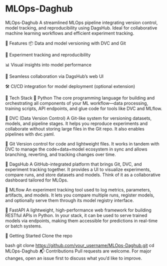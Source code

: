 # MLOps-Daghub
MLOps-Daghub
A streamlined MLOps pipeline integrating version control, model tracking, and reproducibility using DagsHub. Ideal for collaborative machine learning workflows and efficient experiment tracking.

🚀 Features
📦 Data and model versioning with DVC and Git

🧪 Experiment tracking and reproducibility

📊 Visual insights into model performance

🤝 Seamless collaboration via DagsHub’s web UI

🛠️ CI/CD integration for model deployment (optional extension)

🔧 Tech Stack
🔹 Python
The core programming language for building and orchestrating all components of your ML workflow—data processing, training scripts, API endpoints, and glue code for tools like DVC and MLflow.

🔹 DVC (Data Version Control)
A Git-like system for versioning datasets, models, and pipeline stages. It helps you reproduce experiments and collaborate without storing large files in the Git repo. It also enables pipelines with dvc.yaml.

🔹 Git
Version control for code and lightweight files. It works in tandem with DVC to manage the code+data+model ecosystem in sync and allows branching, reverting, and tracking changes over time.

🔹 DagsHub
A GitHub-integrated platform that brings Git, DVC, and experiment tracking together. It provides a UI to visualize experiments, compare runs, and store datasets and models. Think of it as a collaborative dashboard tailored for MLOps.

🔹 MLflow
An experiment tracking tool used to log metrics, parameters, artifacts, and models. It lets you compare multiple runs, register models, and optionally serve them through its model registry interface.

🔹 FastAPI
A lightweight, high-performance web framework for building RESTful APIs in Python. In your stack, it can be used to serve trained models via endpoints, making them accessible for predictions in real-time or batch systems.

🏃 Getting Started
Clone the repo

bash
git clone https://github.com/your_username/MLOps-Daghub.git
cd MLOps-Daghub
📬 Contributions
Pull requests are welcome. For major changes, open an issue first to discuss what you’d like to improve.
